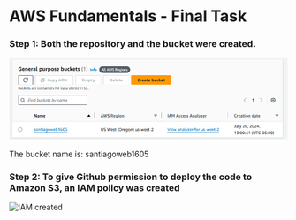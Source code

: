 <h1>AWS Fundamentals - Final Task</h1>
<h3>Step 1: Both the repository and the bucket were created.</h3>

![Bucket created](images/image_S3.png)
<p>The bucket name is: santiagoweb1605</p>

<h3>Step 2: To give Github permission to deploy the code to Amazon S3, an IAM policy was created</h3>

![IAM created](images/imageIAM)

